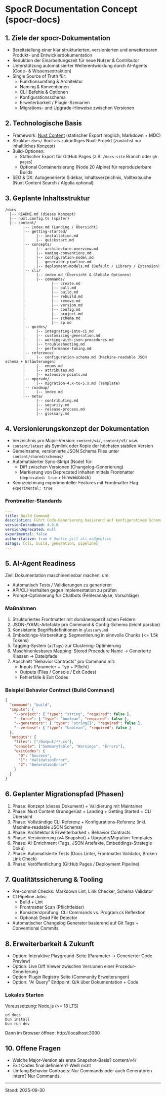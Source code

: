 # SpocR Documentation Concept (spocr-docs)

## 1. Ziele der spocr-Dokumentation

- Bereitstellung einer klar strukturierten, versionierten und erweiterbaren Produkt- und Entwicklerdokumentation
- Reduktion der Einarbeitungszeit für neue Nutzer & Contributor
- Unterstützung automatisierter Weiterentwicklung durch AI-Agents (Code- & Wissensextraktion)
- Single Source of Truth für:
  - Funktionsumfang & Architektur
  - Naming & Konventionen
  - CLI-Befehle & Optionen
  - Konfigurationsschema
  - Erweiterbarkeit / Plugin-Szenarien
  - Migrations- und Upgrade-Hinweise zwischen Versionen

## 2. Technologische Basis

- Framework: [Nuxt Content](https://content.nuxt.com/docs/getting-started) (statischer Export möglich, Markdown + MDC)
- Struktur: `docs/` Root als zukünftiges Nuxt-Projekt (zunächst nur inhaltliches Konzept)
- Build-Optionen:
  - Statischer Export für GitHub Pages (z.B. `/docs-site` Branch oder `gh-pages`)
  - Optional Containerisierung (Node 20 Alpine) für reproduzierbare Builds
- SEO & DX: Autogenerierte Sidebar, Inhaltsverzeichnis, Volltextsuche (Nuxt Content Search / Algolia optional)

## 3. Geplante Inhaltsstruktur

```
/docs
  |-- README.md (dieses Konzept)
  |-- nuxt.config.ts (später)
  |-- content/
        |-- index.md (Landing / Übersicht)
        |-- getting-started/
        |     |-- installation.md
        |     |-- quickstart.md
        |-- concepts/
        |     |-- architecture-overview.md
        |     |-- naming-conventions.md
        |     |-- configuration-model.md
        |     |-- generator-pipeline.md
        |     |-- deployment-models.md (Default / Library / Extension)
        |-- cli/
        |     |-- index.md (Übersicht & Globale Optionen)
        |     |-- commands/
        |            |-- create.md
        |            |-- pull.md
        |            |-- build.md
        |            |-- rebuild.md
        |            |-- remove.md
        |            |-- version.md
        |            |-- config.md
        |            |-- project.md
        |            |-- schema.md
        |            |-- sp.md
        |-- guides/
        |     |-- integrating-into-ci.md
        |     |-- customizing-generation.md
        |     |-- working-with-json-procedures.md
        |     |-- troubleshooting.md
        |     |-- performance-tuning.md
        |-- reference/
        |     |-- configuration-schema.md (Machine-readable JSON schema + Erläuterungen)
        |     |-- enums.md
        |     |-- attributes.md
        |     |-- extension-points.md
        |-- upgrade/
        |     |-- migration-4.x-to-5.x.md (Template)
        |-- roadmap/
        |     |-- index.md
        |-- meta/
              |-- contributing.md
              |-- security.md
              |-- release-process.md
              |-- glossary.md

```

## 4. Versionierungskonzept der Dokumentation

- Verzeichnis pro Major-Version: `content/v4/`, `content/v5/` usw.
- `content/latest` als Symlink oder Kopie der höchsten stabilen Version
- Gemeinsame, versionierte JSON Schema Files unter `content/shared/schemas/`
- Automatisierter Sync-Skript (Node) für:
  - Diff zwischen Versionen (Changelog-Generierung)
  - Markierung von Deprecated Inhalten mittels Frontmatter (`deprecated: true` + Hinweisblock)
- Kennzeichnung experimenteller Features mit Frontmatter Flag `experimental: true`

### Frontmatter-Standards

```yaml
---
title: Build Command
description: Führt Code-Generierung basierend auf konfigurativem Schema aus.
versionIntroduced: 4.0.0
versionDeprecated: null
experimental: false
authoritative: true # Quelle gilt als maßgeblich
aiTags: [cli, build, generation, pipeline]
---
```

## 5. AI-Agent Readiness

Ziel: Dokumentation maschinenlesbar machen, um:

- Automatisch Tests / Validierungen zu generieren
- API/CLI-Verhalten gegen Implementation zu prüfen
- Prompt-Optimierung für Chatbots (Fehleranalyse, Vorschläge)

### Maßnahmen

1. Strukturiertes Frontmatter mit domänenspezifischen Feldern
2. JSON-/YAML-Artefakte pro Command & Config-Schema (leicht parsbar)
3. Konsistente Begriffsdefinitionen in `glossary.md`
4. Embeddings-Vorbereitung: Segmentierung in sinnvolle Chunks (<= 1.5k Tokens)
5. Tagging-System (`aiTags`) zur Clustering-Optimierung
6. Maschinenlesbares Mapping: Stored Procedure Name -> Generierte Klassen -> Dateipfade
7. Abschnitt "Behavior Contracts" pro Command mit:
   - Inputs (Parameter + Typ + Pflicht)
   - Outputs (Files / Console / Exit Codes)
   - Fehlerfälle & Exit Codes

### Beispiel Behavior Contract (Build Command)

```json
{
  "command": "build",
  "inputs": {
    "--project": { "type": "string", "required": false },
    "--force": { "type": "boolean", "required": false },
    "--generators": { "type": "string[]", "required": false },
    "--verbose": { "type": "boolean", "required": false }
  },
  "outputs": {
    "files": ["/Output/**.cs"],
    "console": ["SummaryTable", "Warnings", "Errors"],
    "exitCodes": {
      "0": "Success",
      "1": "ValidationError",
      "2": "GenerationError"
    }
  }
}
```

## 6. Geplanter Migrationspfad (Phasen)

1. Phase: Konzept (dieses Dokument) + Validierung mit Maintainer
2. Phase: Nuxt Content Grundgerüst + Landing + Getting Started + CLI Übersicht
3. Phase: Vollständige CLI Referenz + Konfigurations-Referenz (inkl. Machine-readable JSON Schema)
4. Phase: Architektur & Erweiterbarkeit + Behavior Contracts
5. Phase: Versionierung (v4 Snapshot) + Upgrade/Migration Templates
6. Phase: AI-Enrichment (Tags, JSON Artefakte, Embeddings-Strategie Doku)
7. Phase: Automatisierte Tests (Docs Linter, Frontmatter Validator, Broken Link Check)
8. Phase: Veröffentlichung (GitHub Pages / Deployment Pipeline)

## 7. Qualitätssicherung & Tooling

- Pre-commit Checks: Markdown Lint, Link Checker, Schema Validator
- CI Pipeline Jobs:
  - Build + Lint
  - Frontmatter Scan (Pflichtfelder)
  - Konsistenzprüfung: CLI Commands vs. Program.cs Reflektion
  - Optional: Dead File Detector
- Automatischer Changelog Generator basierend auf Git Tags + Conventional Commits

## 8. Erweiterbarkeit & Zukunft

- Option: Interaktive Playground-Seite (Parameter -> Generierter Code Preview)
- Option: Live Diff Viewer zwischen Versionen einer Prozedur-Generierung
- Option: Plugin Registry Seite (Community Erweiterungen)
- Option: "AI Query" Endpoint: Q/A über Dokumentation + Code

### Lokales Starten

Voraussetzung: Node.js (>= 18 LTS)

```
cd docs
bun install
bun run dev
```

Dann im Browser öffnen: http://localhost:3000

## 10. Offene Fragen

- Welche Major-Version als erste Snapshot-Basis? content/v4/
- Exit Codes final definieren? Weiß nicht
- Umfang Behavior Contracts: Nur Commands oder auch Generatoren intern? Nur Commands.

---

Stand: 2025-09-30